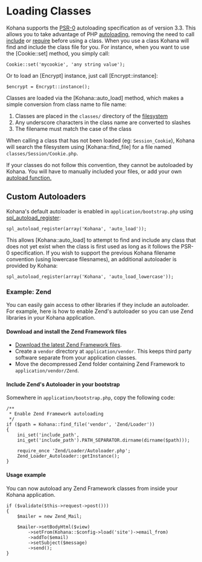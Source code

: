 # Loading Classes

Kohana supports the [PSR-0](https://github.com/php-fig/fig-standards/blob/master/accepted/PSR-0.md) autoloading specification as of version 3.3. This allows you to take advantage of PHP [autoloading](http://php.net/manual/language.oop5.autoload.php), removing the need to call [include](http://php.net/include) or [require](http://php.net/require) before using a class. When you use a class Kohana will find and include the class file for you. For instance, when you want to use the [Cookie::set] method, you simply call:

    Cookie::set('mycookie', 'any string value');

Or to load an [Encrypt] instance, just call [Encrypt::instance]:

    $encrypt = Encrypt::instance();

Classes are loaded via the [Kohana::auto_load] method, which makes a simple conversion from class name to file name:

1. Classes are placed in the `classes/` directory of the [filesystem](files)
2. Any underscore characters in the class name are converted to slashes
2. The filename must match the case of the class

When calling a class that has not been loaded (eg: `Session_Cookie`), Kohana will search the filesystem using [Kohana::find_file] for a file named `classes/Session/Cookie.php`.

If your classes do not follow this convention, they cannot be autoloaded by Kohana. You will have to manually included your files, or add your own [autoload function.](http://us3.php.net/manual/en/function.spl-autoload-register.php)

## Custom Autoloaders

Kohana's default autoloader is enabled in `application/bootstrap.php` using [spl_autoload_register](http://php.net/spl_autoload_register):

    spl_autoload_register(array('Kohana', 'auto_load'));

This allows [Kohana::auto_load] to attempt to find and include any class that does not yet exist when the class is first used as long as it follows the PSR-0 specification. If you wish to support the previous Kohana filename convention (using lowercase filesnames), an additional autoloader is provided by Kohana:

    spl_autoload_register(array('Kohana', 'auto_load_lowercase'));


### Example: Zend

You can easily gain access to other libraries if they include an autoloader. For example, here is how to enable Zend's autoloader so you can use Zend libraries in your Kohana application.

#### Download and install the Zend Framework files

- [Download the latest Zend Framework files](http://framework.zend.com/download/latest).
- Create a `vendor` directory at `application/vendor`. This keeps third party software separate from your application classes.
- Move the decompressed Zend folder containing Zend Framework to `application/vendor/Zend`.


#### Include Zend's Autoloader in your bootstrap

Somewhere in `application/bootstrap.php`, copy the following code:

	/**
	 * Enable Zend Framework autoloading
	 */
	if ($path = Kohana::find_file('vendor', 'Zend/Loader'))
	{
	    ini_set('include_path',
	    ini_get('include_path').PATH_SEPARATOR.dirname(dirname($path)));
	
	    require_once 'Zend/Loader/Autoloader.php';
	    Zend_Loader_Autoloader::getInstance();
	}
	
#### Usage example

You can now autoload any Zend Framework classes from inside your Kohana application.

	if ($validate($this->request->post()))
	{
		$mailer = new Zend_Mail;
		
		$mailer->setBodyHtml($view)
			->setFrom(Kohana::$config->load('site')->email_from)
			->addTo($email)
			->setSubject($message)
			->send();
	}
